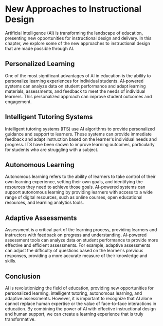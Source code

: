New Approaches to Instructional Design
==================================================================

Artificial intelligence (AI) is transforming the landscape of education, presenting new opportunities for instructional design and delivery. In this chapter, we explore some of the new approaches to instructional design that are made possible through AI.

Personalized Learning
---------------------

One of the most significant advantages of AI in education is the ability to personalize learning experiences for individual students. AI-powered systems can analyze data on student performance and adapt learning materials, assessments, and feedback to meet the needs of individual learners. This personalized approach can improve student outcomes and engagement.

Intelligent Tutoring Systems
----------------------------

Intelligent tutoring systems (ITS) use AI algorithms to provide personalized guidance and support to learners. These systems can provide immediate feedback and adapt instruction based on the learner's individual needs and progress. ITS have been shown to improve learning outcomes, particularly for students who are struggling with a subject.

Autonomous Learning
-------------------

Autonomous learning refers to the ability of learners to take control of their own learning experience, setting their own goals, and identifying the resources they need to achieve those goals. AI-powered systems can support autonomous learning by providing learners with access to a wide range of digital resources, such as online courses, open educational resources, and learning analytics tools.

Adaptive Assessments
--------------------

Assessment is a critical part of the learning process, providing learners and instructors with feedback on progress and understanding. AI-powered assessment tools can analyze data on student performance to provide more effective and efficient assessments. For example, adaptive assessments can adjust the difficulty of questions based on the learner's previous responses, providing a more accurate measure of their knowledge and skills.

Conclusion
----------

AI is revolutionizing the field of education, providing new opportunities for personalized learning, intelligent tutoring, autonomous learning, and adaptive assessments. However, it is important to recognize that AI alone cannot replace human expertise or the value of face-to-face interactions in education. By combining the power of AI with effective instructional design and human support, we can create a learning experience that is truly transformative.
